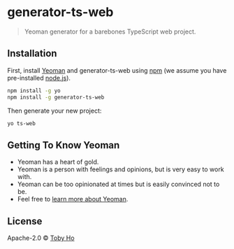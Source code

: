 # generator-ts-web
> Yeoman generator for a barebones TypeScript web project.

## Installation

First, install [Yeoman](http://yeoman.io) and generator-ts-web using [npm](https://www.npmjs.com/) (we assume you have pre-installed [node.js](https://nodejs.org/)).

```bash
npm install -g yo
npm install -g generator-ts-web
```

Then generate your new project:

```bash
yo ts-web
```

## Getting To Know Yeoman

 * Yeoman has a heart of gold.
 * Yeoman is a person with feelings and opinions, but is very easy to work with.
 * Yeoman can be too opinionated at times but is easily convinced not to be.
 * Feel free to [learn more about Yeoman](http://yeoman.io/).

## License

Apache-2.0 © [Toby Ho]()
